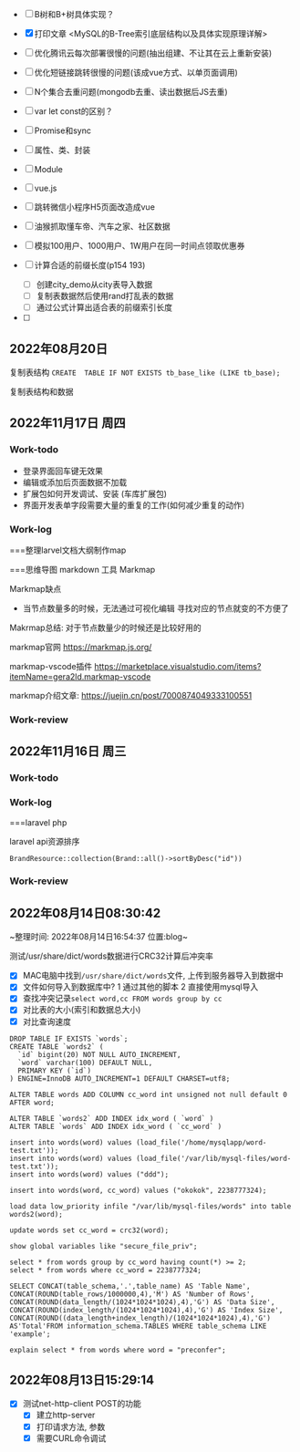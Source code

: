 
- [ ] B树和B+树具体实现？
- [x] 打印文章 <MySQL的B-Tree索引底层结构以及具体实现原理详解>
- [ ] 优化腾讯云每次部署很慢的问题(抽出组建、不让其在云上重新安装)
- [ ] 优化短链接跳转很慢的问题(该成vue方式、以单页面调用)
- [ ] N个集合去重问题(mongodb去重、读出数据后JS去重)

- [ ] var let const的区别？
- [ ] Promise和sync
- [ ] 属性、类、封装
- [ ] Module
- [ ] vue.js
- [ ] 跳转微信小程序H5页面改造成vue
- [ ] 油猴抓取懂车帝、汽车之家、社区数据
- [ ] 模拟100用户、1000用户、1W用户在同一时间点领取优惠券

- [ ] 计算合适的前缀长度(p154 193)
  - [ ] 创建city_demo从city表导入数据
  - [ ] 复制表数据然后使用rand打乱表的数据
  - [ ] 通过公式计算出适合表的前缀索引长度

- [ ] 

## 2022年08月20日

复制表结构
`CREATE  TABLE IF NOT EXISTS tb_base_like (LIKE tb_base);`

复制表结构和数据



## 2022年11月17日 周四
### Work-todo

- 登录界面回车键无效果
- 编辑或添加后页面数据不加载
- 扩展包如何开发调试、安装 (车库扩展包)
- 界面开发表单字段需要大量的重复的工作(如何减少重复的动作)

### Work-log

===整理larvel文档大纲制作map

===思维导图 markdown 工具 Markmap

Markmap缺点

- 当节点数量多的时候，无法通过可视化编辑 寻找对应的节点就变的不方便了

Makrmap总结: 对于节点数量少的时候还是比较好用的

markmap官网 https://markmap.js.org/

markmap-vscode插件 https://marketplace.visualstudio.com/items?itemName=gera2ld.markmap-vscode

markmap介绍文章: https://juejin.cn/post/7000874049333100551


### Work-review

## 2022年11月16日 周三
### Work-todo

### Work-log

===laravel php

laravel api资源排序
```
BrandResource::collection(Brand::all()->sortByDesc("id"))
```
### Work-review

## 2022年08月14日08:30:42

~整理时间: 2022年08月14日16:54:37 位置:blog~

测试/usr/share/dict/words数据进行CRC32计算后冲突率

  - [x] MAC电脑中找到`/usr/share/dict/words`文件, 上传到服务器导入到数据中
  - [x] 文件如何导入到数据库中? 1 通过其他的脚本 2 直接使用mysql导入
  - [x] 查找冲突记录`select word,cc FROM words group by cc`
  - [x] 对比表的大小(索引和数据总大小)
  - [x] 对比查询速度

```
DROP TABLE IF EXISTS `words`;
CREATE TABLE `words2` (
  `id` bigint(20) NOT NULL AUTO_INCREMENT,
  `word` varchar(100) DEFAULT NULL,
  PRIMARY KEY (`id`)
) ENGINE=InnoDB AUTO_INCREMENT=1 DEFAULT CHARSET=utf8;

ALTER TABLE words ADD COLUMN cc_word int unsigned not null default 0 AFTER word;
```

```
ALTER TABLE `words2` ADD INDEX idx_word ( `word` )
ALTER TABLE `words` ADD INDEX idx_word ( `cc_word` )
```

```
insert into words(word) values (load_file('/home/mysqlapp/word-test.txt'));
insert into words(word) values (load_file('/var/lib/mysql-files/word-test.txt'));
insert into words(word) values ("ddd");

insert into words(word, cc_word) values ("okokok", 2238777324);

load data low_priority infile "/var/lib/mysql-files/words" into table words2(word); 

update words set cc_word = crc32(word);
```

`show global variables like "secure_file_priv";`

```
select * from words group by cc_word having count(*) >= 2;
select * from words where cc_word = 2238777324;

SELECT CONCAT(table_schema,'.',table_name) AS 'Table Name', CONCAT(ROUND(table_rows/1000000,4),'M') AS 'Number of Rows', CONCAT(ROUND(data_length/(1024*1024*1024),4),'G') AS 'Data Size', CONCAT(ROUND(index_length/(1024*1024*1024),4),'G') AS 'Index Size', CONCAT(ROUND((data_length+index_length)/(1024*1024*1024),4),'G') AS'Total'FROM information_schema.TABLES WHERE table_schema LIKE 'example';
```

```
explain select * from words where word = "preconfer";
```

## 2022年08月13日15:29:14

- [x] 测试net-http-client POST的功能
	- [x] 建立http-server
	- [x] 打印请求方法, 参数
	- [x] 需要CURL命令调试
